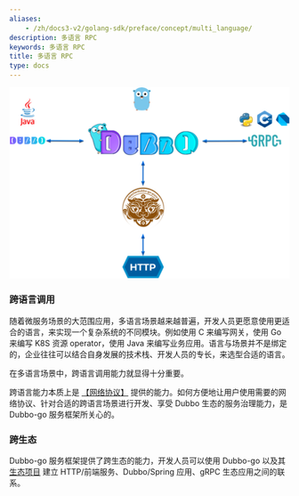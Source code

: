 ```yaml
---
aliases:
    - /zh/docs3-v2/golang-sdk/preface/concept/multi_language/
description: 多语言 RPC
keywords: 多语言 RPC
title: 多语言 RPC
type: docs
---
```




![img](/imgs/docs3-v2/golang-sdk/concept/rpc/multi_language/dubbogo-3.0-invocation.png)

### 跨语言调用

随着微服务场景的大范围应用，多语言场景越来越普遍，开发人员更愿意使用更适合的语言，来实现一个复杂系统的不同模块。例如使用 C 来编写网关，使用 Go 来编写 K8S 资源 operator，使用 Java 来编写业务应用。语言与场景并不是绑定的，企业往往可以结合自身发展的技术栈、开发人员的专长，来选型合适的语言。

在多语言场景中，跨语言调用能力就显得十分重要。

跨语言能力本质上是 [【网络协议】](../protocol/) 提供的能力。如何方便地让用户使用需要的网络协议、针对合适的跨语言场景进行开发、享受 Dubbo 生态的服务治理能力，是 Dubbo-go 服务框架所关心的。

### 跨生态

Dubbo-go 服务框架提供了跨生态的能力，开发人员可以使用 Dubbo-go 以及其 [生态项目](../../../refer/ecology/) 建立 HTTP/前端服务、Dubbo/Spring 应用、gRPC 生态应用之间的联系。